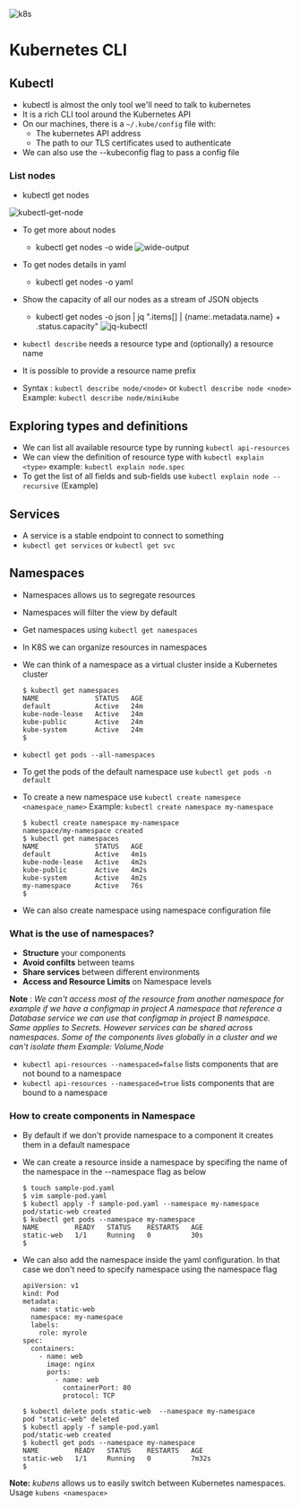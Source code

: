 ![k8s](https://user-images.githubusercontent.com/55191821/126441748-2d1313dd-d7cc-4cd7-88f9-dca522fe59cf.png)

# Kubernetes CLI
## Kubectl
- kubectl is almost the only tool we'll need to talk to kubernetes
- It is a rich CLI tool around the Kubernetes API
- On our machines, there is a `~/.kube/config` file with:
  - The kubernetes API address
  - The path to our TLS certificates used to authenticate
- We can also use the --kubeconfig flag to pass a config file

### List nodes
- kubectl get nodes

![kubectl-get-node](https://user-images.githubusercontent.com/55191821/126443144-4647f947-f5e4-4b34-a330-6f1f6a43874e.png)
- To get more about nodes
  - kubectl get nodes -o wide
![wide-output](https://user-images.githubusercontent.com/55191821/126443573-a61c312b-3385-4ef4-ade7-462a08d58b12.png)

- To get nodes details in yaml
  - kubectl get nodes -o yaml

- Show the capacity of all our nodes as a stream of JSON objects
   - kubectl get nodes -o json | jq ".items[] | {name:.metadata.name} + .status.capacity"
![jq-kubectl](https://user-images.githubusercontent.com/55191821/126445327-f488d236-d7e5-4c57-9dca-8bce80e62939.png)

- `kubectl describe` needs a resource type and (optionally) a resource name
- It is possible to provide a resource name prefix
- Syntax : `kubectl describe node/<node>` or `kubectl describe node <node>` Example: `kubectl describe node/minikube`

## Exploring types and definitions
- We can list all available resource type by running `kubectl api-resources`
- We can view the definition of resource type with `kubectl explain <type>` example: `kubectl explain node.spec`
- To get the list of all fields and sub-fields use `kubectl explain node --recursive` (Example)

## Services
- A service is a stable endpoint to connect to something
- `kubectl get services` or `kubectl get svc`

## Namespaces
- Namespaces allows us to segregate resources
- Namespaces will filter the view by default
- Get namespaces using `kubectl get namespaces`
- In K8S we can organize resources in namespaces
- We can think of a namespace as a virtual cluster inside a Kubernetes cluster

    ```
    $ kubectl get namespaces
    NAME              STATUS   AGE
    default           Active   24m
    kube-node-lease   Active   24m
    kube-public       Active   24m
    kube-system       Active   24m
    $ 
    ```
- `kubectl get pods --all-namespaces`
- To get the pods of the default namespace use `kubectl get pods -n default`
- To create a new namespace use `kubectl create namespece <namespace_name>` Example: `kubectl create namespace my-namespace`
    ```
    $ kubectl create namespace my-namespace
    namespace/my-namespace created
    $ kubectl get namespaces
    NAME              STATUS   AGE
    default           Active   4m1s
    kube-node-lease   Active   4m2s
    kube-public       Active   4m2s
    kube-system       Active   4m2s
    my-namespace      Active   76s
    $
    ```
- We can also create namespace using namespace configuration file

### What is the use of namespaces?
- **Structure** your components
- **Avoid confilts** between teams
- **Share services** between different environments
- **Access and Resource Limits** on Namespace levels

**Note** : *We can't access most of the resource from another namespace for example if we have a configmap in project A namespace that reference a Database service we can use that configmap in project B namespace. Same applies to Secrets. However services can be shared across namespaces. Some of the components lives globally in a cluster and we can't isolate them Example: Volume,Node*
- `kubectl api-resources --namespaced=false` lists components that are not bound to a namespace
- `kubectl api-resources --namespaced=true`  lists components that are bound to a namespace

### How to create components in Namespace
- By default if we don't provide namespace to a component it creates them in a default namespace
- We can create a resource inside a namespace by specifing the name of the namespace in the --namespace flag as below
    ```
    $ touch sample-pod.yaml
    $ vim sample-pod.yaml 
    $ kubectl apply -f sample-pod.yaml --namespace my-namespace 
    pod/static-web created
    $ kubectl get pods --namespace my-namespace
    NAME         READY   STATUS    RESTARTS   AGE
    static-web   1/1     Running   0          30s
    $ 
    ```
- We can also add the namespace inside the yaml configuration. In that case we don't need to specify namespace using the namespace flag
    ```
    apiVersion: v1
    kind: Pod
    metadata:
      name: static-web
      namespace: my-namespace
      labels:
        role: myrole
    spec:
      containers:
        - name: web
          image: nginx
          ports:
            - name: web
              containerPort: 80
              protocol: TCP
    ```
    
    ```
    $ kubectl delete pods static-web  --namespace my-namespace
    pod "static-web" deleted
    $ kubectl apply -f sample-pod.yaml
    pod/static-web created
    $ kubectl get pods --namespace my-namespace 
    NAME         READY   STATUS    RESTARTS   AGE
    static-web   1/1     Running   0          7m32s
    $ 
    ```
**Note:** *kubens* allows us to easily switch between Kubernetes namespaces. Usage `kubens <namespace>`
